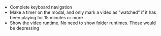 - Complete keyboard navigation
- Make a timer on the modal, and only mark a video as "watched" if it has been playing for 15 minutes or more
- Show the video runtime. No need to show folder runtimes. Those would be depressing
